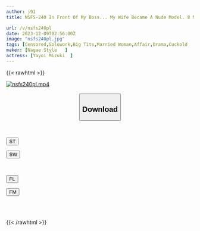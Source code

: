```yaml
---
author: j91
title: NSFS-240 In Front Of My Boss... My Wife Became A Nude Model. 8 Mizuki Yayoi

url: /v/nsfs240pl
date: 2023-12-09T02:56:00Z
image: "nsfs240pl.jpg"
tags: [Censored,Solowork,Big Tits,Married Woman,Affair,Drama,Cuckold	 ]
maker: [Nagae Style   ]
actress: [Yayoi Mizuki  ]
---
```



{{< rawhtml >}}

<div class="video" data-videoid="LJ0wqljraXTRmKj">
    <a href="javascript:;">
        <img src="/v/nsfs240pl/nsfs240pl.jpg" width="WIDTH" height="HEIGHT" alt="nsfs240pl.mp4" loading="lazy">
    </a>
</div>

<script type="text/javascript" src="https://j91.asia/asset/on-demand-st.js"></script>

<br>
  <link rel="stylesheet" href="https://j91.asia/asset/bs5.css">
  
  <center>
  <button class="btn btn-primary" type="button" data-bs-toggle="collapse" data-bs-target=".multi-collapse" aria-expanded="false" aria-controls="multiCollapseExample1 multiCollapseExample2"><h2>Download</h2></button></center>
</p>
<div class="row">
  <div class="col">
    <div class="collapse multi-collapse" id="multiCollapseExample1">
      <div class="card card-body">
	      	      <br>
<div class="buttons">  
<p><a href="https://streamtape.to/v/LJ0wqljraXTRmKj" target="_blank"><button class="btn-hover color-3"><i class="fa fa-download"></i> ST</button></a></p>
<p><a href="https://flaswish.com/n51h8prm882r" target="_blank"><button class="btn-hover color-2"><i class="fa fa-download"></i> SW</button></a></p></div>
    </div>
  </div>
</div>
  <div class="col">
    <div class="collapse multi-collapse" id="multiCollapseExample2">
      <div class="card card-body">
	      <br>
<div class="buttons">
<p><a href="https://filelions.site/f/xi3bnxybnab0" target="_blank"><button class="btn-hover color-9"><i class="fa fa-download"></i> FL</button></a></p>
<p><a href="https://filemoon.sx/d/7f2uvaknqlxy" target="_blank"><button class="btn-hover color-8"><i class="fa fa-download"></i> FM</button></a></p></div>
<br><br>
      </div>
    </div>
  </div>
</div>

{{< /rawhtml >}}